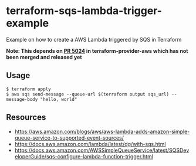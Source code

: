 # terraform-sqs-lambda-trigger-example

Example on how to create a AWS Lambda triggered by SQS in Terraform

**Note: This depends on [PR 5024](https://github.com/terraform-providers/terraform-provider-aws/pull/5024) in terraform-provider-aws which has not been merged and released yet**

## Usage

```
$ terraform apply
$ aws sqs send-message --queue-url $(terraform output sqs_url) --message-body "hello, world"
```

## Resources

* https://aws.amazon.com/blogs/aws/aws-lambda-adds-amazon-simple-queue-service-to-supported-event-sources/
* https://docs.aws.amazon.com/lambda/latest/dg/with-sqs.html
* https://docs.aws.amazon.com/AWSSimpleQueueService/latest/SQSDeveloperGuide/sqs-configure-lambda-function-trigger.html
